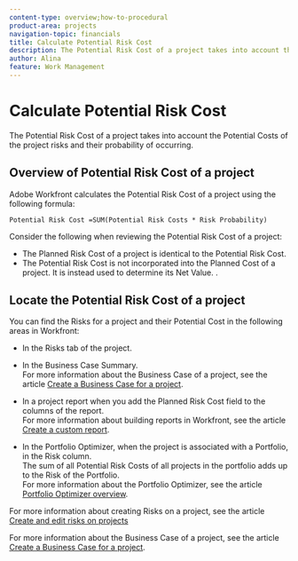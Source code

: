 ```yaml
---
content-type: overview;how-to-procedural
product-area: projects
navigation-topic: financials
title: Calculate Potential Risk Cost
description: The Potential Risk Cost of a project takes into account the Potential Costs of the project risks and their probability of occurring.
author: Alina
feature: Work Management
---
```


# Calculate Potential Risk Cost

The Potential Risk Cost of a project takes into account the Potential Costs of the project risks and their probability of occurring.

## Overview of Potential Risk&nbsp;Cost of a project

Adobe Workfront calculates the Potential&nbsp;Risk Cost of a project using the following formula:

```
Potential Risk Cost =SUM(Potential Risk Costs * Risk Probability)
```

Consider the following when reviewing the Potential&nbsp;Risk Cost of a project:

* The Planned Risk Cost of a project is identical to the Potential Risk Cost.&nbsp;
* The Potential Risk Cost is not incorporated into the Planned Cost of a project. It is instead used to determine its Net Value. .

## Locate the Potential&nbsp;Risk Cost of a project

You can find the Risks for a project and their Potential Cost in the following areas in Workfront:

* In the Risks tab of the project.
* In the Business Case Summary.  
  For more information about the Business Case of a project, see the article [Create a Business Case for a project](../../../manage-work/projects/define-a-business-case/create-business-case.md).
* In a project report when you add the Planned Risk Cost field to the columns of the report.  
  For more information about building reports in Workfront, see the article [Create a custom report](../../../reports-and-dashboards/reports/creating-and-managing-reports/create-custom-report.md).

* In the Portfolio Optimizer, when the project is associated with a Portfolio, in the Risk column.  
  The sum of all Potential Risk Costs of all projects in the portfolio adds up to the Risk of the Portfolio.  
  For more information about the Portfolio Optimizer, see the article [Portfolio Optimizer overview](../../../manage-work/portfolios/portfolio-optimizer/portfolio-optimizer-overview.md).

For more information about creating Risks on a project, see the article [Create and edit risks on projects](../../../manage-work/projects/define-a-business-case/create-edit-risks-on-projects.md)

For more information about the Business Case of a project, see the article [Create a Business Case for a project](../../../manage-work/projects/define-a-business-case/create-business-case.md).
